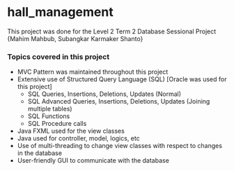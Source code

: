 # hall_management
This project was done for the Level 2 Term 2 Database Sessional Project {Mahim Mahbub, Subangkar Karmaker Shanto}

### Topics covered in this project
<!-- UL -->
* MVC Pattern was maintained throughout this project
* Extensive use of Structured Query Language (SQL) [Oracle was used for this project]
  * SQL Queries, Insertions, Deletions, Updates (Normal)
  * SQL Advanced Queries, Insertions, Deletions, Updates (Joining multiple tables)
  * SQL Functions
  * SQL Procedure calls
* Java FXML used for the view classes
* Java used for controller, model, logics, etc
* Use of multi-threading to change view classes with respect to changes in the database
* User-friendly GUI to communicate with the database
